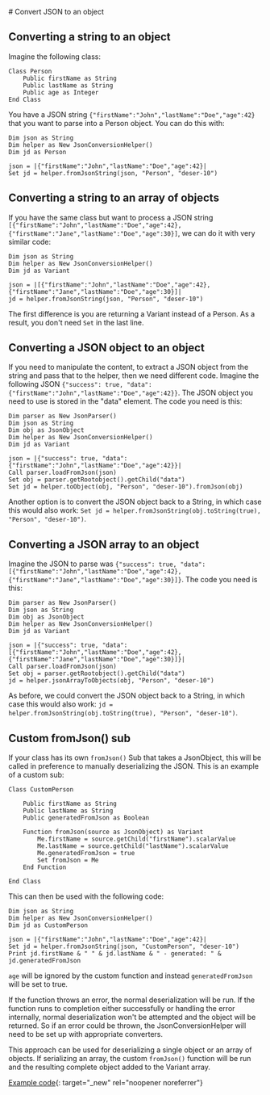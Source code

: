 # Convert JSON to an object

## Converting a string to an object

Imagine the following class:

``` vbscript
Class Person
    Public firstName as String
    Public lastName as String
    Public age as Integer
End Class
```

You have a JSON string `{"firstName":"John","lastName":"Doe","age":42}` that you want to parse into a Person object. You can do this with:

``` vbscript
Dim json as String
Dim helper as New JsonConversionHelper()
Dim jd as Person

json = |{"firstName":"John","lastName":"Doe","age":42}|
Set jd = helper.fromJsonString(json, "Person", "deser-10")
```

## Converting a string to an array of objects

If you have the same class but want to process a JSON string `[{"firstName":"John","lastName":"Doe","age":42},{"firstName":"Jane","lastName":"Doe","age":30}]`, we can do it with very similar code:

``` vbscript
Dim json as String
Dim helper as New JsonConversionHelper()
Dim jd as Variant

json = |[{"firstName":"John","lastName":"Doe","age":42},{"firstName":"Jane","lastName":"Doe","age":30}]|
jd = helper.fromJsonString(json, "Person", "deser-10")
```

The first difference is you are returning a Variant instead of a Person. As a result, you don't need `Set` in the last line.

## Converting a JSON object to an object

If you need to manipulate the content, to extract a JSON object from the string and pass that to the helper, then we need different code. Imagine the following JSON `{"success": true, "data": {"firstName":"John","lastName":"Doe","age":42}}`. The JSON object you need to use is stored in the "data" element. The code you need is this:

``` vbscript
Dim parser as New JsonParser()
Dim json as String
Dim obj as JsonObject
Dim helper as New JsonConversionHelper()
Dim jd as Variant

json = |{"success": true, "data": {"firstName":"John","lastName":"Doe","age":42}}|
Call parser.loadFromJson(json)
Set obj = parser.getRootobject().getChild("data")
Set jd = helper.toObject(obj, "Person", "deser-10").fromJson(obj)
```

Another option is to convert the JSON object back to a String, in which case this would also work: `Set jd = helper.fromJsonString(obj.toString(true), "Person", "deser-10")`.

## Converting a JSON array to an object

Imagine the JSON to parse was `{"success": true, "data": [{"firstName":"John","lastName":"Doe","age":42},{"firstName":"Jane","lastName":"Doe","age":30}]}`. The code you need is this:

``` vbscript
Dim parser as New JsonParser()
Dim json as String
Dim obj as JsonObject
Dim helper as New JsonConversionHelper()
Dim jd as Variant

json = |{"success": true, "data": [{"firstName":"John","lastName":"Doe","age":42},{"firstName":"Jane","lastName":"Doe","age":30}]}|
Call parser.loadFromJson(json)
Set obj = parser.getRootobject().getChild("data")
jd = helper.jsonArrayToObjects(obj, "Person", "deser-10")
```

As before, we could convert the JSON object back to a String, in which case this would also work: `jd = helper.fromJsonString(obj.toString(true), "Person", "deser-10")`.

## Custom fromJson() sub

If your class has its own `fromJson()` Sub that takes a JsonObject, this will be called in preference to manually deserializing the JSON. This is an example of a custom sub:

``` vbscript
Class CustomPerson

    Public firstName as String
    Public lastName as String
    Public generatedFromJson as Boolean

    Function fromJson(source as JsonObject) as Variant
        Me.firstName = source.getChild("firstName").scalarValue
        Me.lastName = source.getChild("lastName").scalarValue
        Me.generatedFromJson = true
        Set fromJson = Me
    End Function

End Class
```

This can then be used with the following code:

``` vbscript
Dim json as String
Dim helper as New JsonConversionHelper()
Dim jd as CustomPerson

json = |{"firstName":"John","lastName":"Doe","age":42}|
Set jd = helper.fromJsonString(json, "CustomPerson", "deser-10")
Print jd.firstName & " " & jd.lastName & " - generated: " & jd.generatedFromJson
```

`age` will be ignored by the custom function and instead `generatedFromJson` will be set to true.

If the function throws an error, the normal deserialization will be run. If the function runs to completion either successfully or handling the error internally, normal deserialization won't be attempted and the object will be returned. So if an error could be thrown, the JsonConversionHelper will need to be set up with appropriate converters.

This approach can be used for deserializing a single object or an array of objects. If serializing an array, the custom `fromJson()` function will be run and the resulting complete object added to the Variant array.

[Example code](../../assets/example_code/deser-10.txt){: target="_new" rel="noopener noreferrer"}